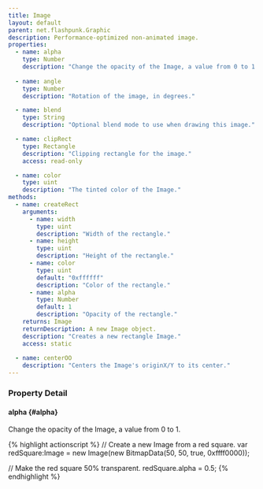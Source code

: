 ```yaml
---
title: Image
layout: default
parent: net.flashpunk.Graphic
description: Performance-optimized non-animated image.
properties:
  - name: alpha
    type: Number
    description: "Change the opacity of the Image, a value from 0 to 1."
  
  - name: angle
    type: Number
    description: "Rotation of the image, in degrees."

  - name: blend
    type: String
    description: "Optional blend mode to use when drawing this image."

  - name: clipRect
    type: Rectangle
    description: "Clipping rectangle for the image."
    access: read-only

  - name: color
    type: uint
    description: "The tinted color of the Image."
methods:
  - name: createRect
    arguments:
      - name: width
        type: uint
        description: "Width of the rectangle."
      - name: height
        type: uint
        description: "Height of the rectangle."
      - name: color
        type: uint
        default: "0xffffff"
        description: "Color of the rectangle."
      - name: alpha
        type: Number
        default: 1
        description: "Opacity of the rectangle."
    returns: Image
    returnDescription: A new Image object.
    description: "Creates a new rectangle Image."
    access: static
  
  - name: centerOO
    description: "Centers the Image's originX/Y to its center."
---
```


### Property Detail

#### alpha {#alpha}

Change the opacity of the Image, a value from 0 to 1.

{% highlight actionscript %}
// Create a new Image from a red square.
var redSquare:Image = new Image(new BitmapData(50, 50, true, 0xffff0000));

// Make the red square 50% transparent.
redSquare.alpha = 0.5;
{% endhighlight %}
